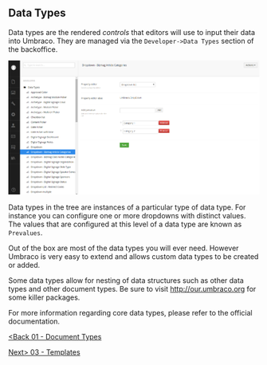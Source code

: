 ## Data Types
Data types are the rendered *controls* that editors will use to input their data into Umbraco.  They are managed via the `Developer->Data Types` section of the backoffice.

![Data Types](assets/datatypes.png)

Data types in the tree are instances of a particular type of data type.  For instance you can configure one or more dropdowns with distinct values.  The values that are configured at this level of a data type are known as `Prevalues`.

Out of the box are most of the data types you will ever need.  However Umbraco is very easy to extend and allows custom data types to be created or added.

Some data types allow for nesting of data structures such as other data types and other document types.  Be sure to visit http://our.umbraco.org for some killer packages.

For more information regarding core data types, please refer to the official documentation.

[<Back 01 - Document Types](01%20-%20Document%20Types.md)

[Next> 03 - Templates](03%20-%20Templates.md)